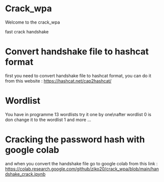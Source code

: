 # Crack_wpa

Welcome to the crack_wpa

fast crack handshake

# Convert handshake file to hashcat format
first you need to convert handshake file to hashcat format, you can do it from this website : https://hashcat.net/cap2hashcat/

# Wordlist
You have in programme 13 wordlists try it one by one\nafter wordlist 0 is don change it to the wordlist 1 and more ...

# Cracking the password hash with google colab
and when you convert the handshake file go to google colab from this link : https://colab.research.google.com/github/ziko20/crack_wpa/blob/main/handshake_crack.ipynb
